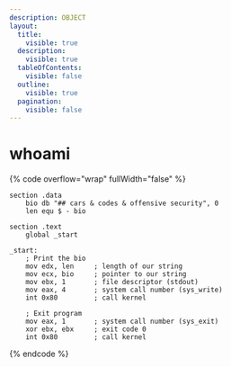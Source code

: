 ```yaml
---
description: OBJECT
layout:
  title:
    visible: true
  description:
    visible: true
  tableOfContents:
    visible: false
  outline:
    visible: true
  pagination:
    visible: false
---
```


# whoami

{% code overflow="wrap" fullWidth="false" %}
```wasm
section .data
    bio db "## cars & codes & offensive security", 0
    len equ $ - bio

section .text
    global _start

_start:
    ; Print the bio
    mov edx, len     ; length of our string
    mov ecx, bio     ; pointer to our string
    mov ebx, 1       ; file descriptor (stdout)
    mov eax, 4       ; system call number (sys_write)
    int 0x80         ; call kernel

    ; Exit program
    mov eax, 1       ; system call number (sys_exit)
    xor ebx, ebx     ; exit code 0
    int 0x80         ; call kernel

```
{% endcode %}

[<img src="https://img.shields.io/badge/-71ntr-blue?style=flat-square&#x26;logo=Linkedin&#x26;logoColor=white" alt="" data-size="line">](https://www.linkedin.com/in/71ntr/) [<img src="https://img.shields.io/badge/-71ntr-blue?style=flat-square&#x26;logo=twitter&#x26;logoColor=white" alt="" data-size="line">](https://www.twitter.com/71ntr/) [<img src="https://img.shields.io/badge/-h1nt3r-blue?style=flat-square&#x26;logo=medium&#x26;logoColor=white" alt="" data-size="line">](https://h1nt3r.medium.com/)
